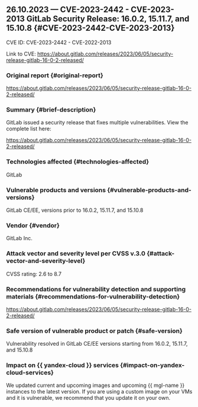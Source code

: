 ## 26.10.2023 — CVE-2023-2442 - CVE-2023-2013 GitLab Security Release: 16.0.2, 15.11.7, and 15.10.8 {#CVE-2023-2442-CVE-2023-2013}

CVE ID: CVE-2023-2442 - CVE-2022-2013

Link to CVE: <https://about.gitlab.com/releases/2023/06/05/security-release-gitlab-16-0-2-released/>

### Original report {#original-report}

<https://about.gitlab.com/releases/2023/06/05/security-release-gitlab-16-0-2-released/>

### Summary {#brief-description}

GitLab issued a security release that fixes multiple vulnerabilities. View the complete list here:

<https://about.gitlab.com/releases/2023/06/05/security-release-gitlab-16-0-2-released/>

### Technologies affected {#technologies-affected}

GitLab

### Vulnerable products and versions {#vulnerable-products-and-versions}

GitLab CE/EE, versions prior to 16.0.2, 15.11.7, and 15.10.8

### Vendor {#vendor}

GitLab Inc.

### Attack vector and severity level per CVSS v.3.0 {#attack-vector-and-severity-level}

CVSS rating: 2.6 to 8.7

### Recommendations for vulnerability detection and supporting materials  {#recommendations-for-vulnerability-detection}

<https://about.gitlab.com/releases/2023/06/05/security-release-gitlab-16-0-2-released/>

### Safe version of vulnerable product or patch {#safe-version}

Vulnerability resolved in GitLab CE/EE versions starting from 16.0.2, 15.11.7, and 15.10.8

### Impact on {{ yandex-cloud }} services {#impact-on-yandex-cloud-services}

We updated current and upcoming images and upcoming {{ mgl-name }} instances to the latest version. If you are using a custom image on your VMs and it is vulnerable, we recommend that you update it on your own.
